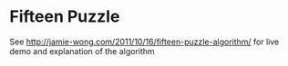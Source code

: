 # Fifteen Puzzle

See http://jamie-wong.com/2011/10/16/fifteen-puzzle-algorithm/ for live demo and explanation of the algorithm
